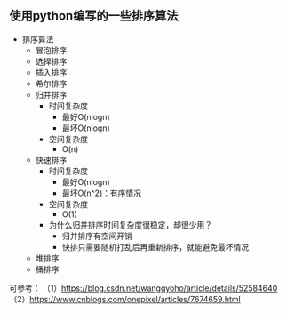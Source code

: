 ## 使用python编写的一些排序算法
+ 排序算法
	+ 冒泡排序
	+ 选择排序
	+ 插入排序
	+ 希尔排序
	+ 归并排序
		+ 时间复杂度
			+ 最好O(nlogn)
			+ 最坏O(nlogn)
		+ 空间复杂度
			+ O(n)
	+ 快速排序
		+ 时间复杂度
			+ 最好O(nlogn)
			+ 最坏O(n^2)：有序情况
		+ 空间复杂度
			+ O(1)
		+ 为什么归并排序时间复杂度很稳定，却很少用？
			+ 归并排序有空间开销
			+ 快排只需要随机打乱后再重新排序，就能避免最坏情况
	+ 堆排序
	+ 桶排序


可参考：
（1）https://blog.csdn.net/wangqyoho/article/details/52584640
（2）https://www.cnblogs.com/onepixel/articles/7674659.html
